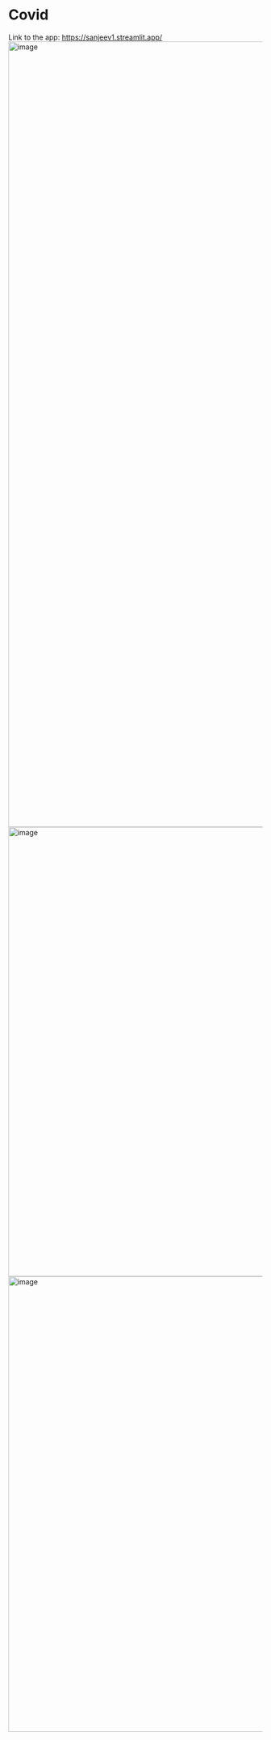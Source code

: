 # Covid
Link to the app: https://sanjeev1.streamlit.app/
<img width="2880" height="1556" alt="image" src="https://github.com/user-attachments/assets/a9ee08a1-43a2-43ff-8658-9c2468ff01cf" />
<img width="1924" height="890" alt="image" src="https://github.com/user-attachments/assets/34db6866-7e5b-4969-9bef-43b9f8766d90" />
<img width="1970" height="902" alt="image" src="https://github.com/user-attachments/assets/dbb66c64-548a-4012-90c7-9f7582553d7d" />
